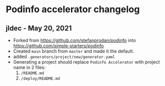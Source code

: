 # Podinfo accelerator changelog

## jldec - May 20, 2021
- Forked from https://github.com/stefanprodan/podinfo into https://github.com/simple-starters/podinfo
- Created `main` branch from `master` and made it the default.
- added `.generators/project/new/generator.yaml`
- Generating a project should replace `Podinfo Accelerator` with project name in 2 files:
  1. `/README.md`
  2. `/deploy/README.md`

